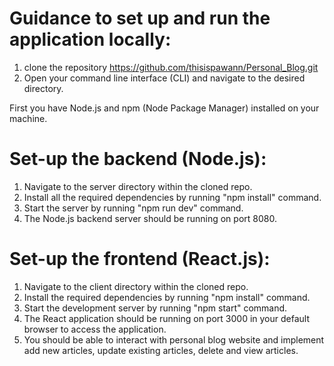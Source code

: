 # Guidance to set up and run the application locally:
1. clone the repository https://github.com/thisispawann/Personal_Blog.git
2. Open your command line interface (CLI) and navigate to the desired directory.

First you have Node.js and npm (Node Package Manager) installed on your machine.
# Set-up the backend (Node.js):
1. Navigate to the server directory within the cloned repo.
2. Install all the required dependencies by running "npm install" command.
3. Start the server by running "npm run dev" command.
4. The Node.js backend server should be running on port 8080.

# Set-up the frontend (React.js):
1. Navigate to the client directory within the cloned repo.
2. Install the required dependencies by running "npm install" command.
3. Start the development server by running "npm start" command.
4. The React application should be running on port 3000 in your default browser to access the application.
5. You should be able to interact with personal blog website and implement add new articles, update existing articles, delete and view articles.